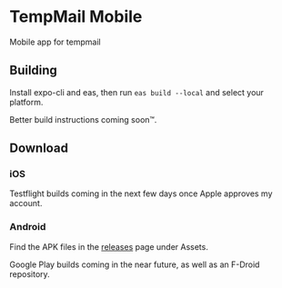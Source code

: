 # TempMail Mobile

Mobile app for tempmail

## Building
Install expo-cli and eas, then run `eas build --local` and select your platform.

Better build instructions coming soon:tm:.

## Download

### iOS

Testflight builds coming in the next few days once Apple approves my account.

### Android

Find the APK files in the [releases](https://github.com/tempmail-lol/app/releases) page under Assets.

Google Play builds coming in the near future, as well as an F-Droid repository.
